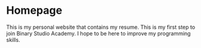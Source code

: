 # Homepage
This is my personal website that contains my resume. This is my first step to join Binary Studio Academy.
I hope to be here to improve my programming skills.
